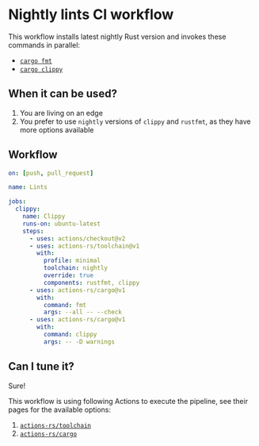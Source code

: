 # Nightly lints CI workflow

This workflow installs latest nightly Rust version
and invokes these commands in parallel:

 * [`cargo fmt`](https://github.com/rust-lang/rustfmt)
 * [`cargo clippy`](https://github.com/rust-lang/rust-clippy)

## When it can be used?

1. You are living on an edge
2. You prefer to use `nightly` versions of `clippy` and `rustfmt`,
as they have more options available

## Workflow

```yaml
on: [push, pull_request]

name: Lints

jobs:
  clippy:
    name: Clippy
    runs-on: ubuntu-latest
    steps:
      - uses: actions/checkout@v2
      - uses: actions-rs/toolchain@v1
        with:
          profile: minimal
          toolchain: nightly
          override: true
          components: rustfmt, clippy
      - uses: actions-rs/cargo@v1
        with:
          command: fmt
          args: --all -- --check
      - uses: actions-rs/cargo@v1
        with:
          command: clippy
          args: -- -D warnings
```

## Can I tune it?

Sure!

This workflow is using following Actions to execute the pipeline,
see their pages for the available options:

1. [`actions-rs/toolchain`](https://github.com/actions-rs/toolchain)
2. [`actions-rs/cargo`](https://github.com/actions-rs/cargo)

